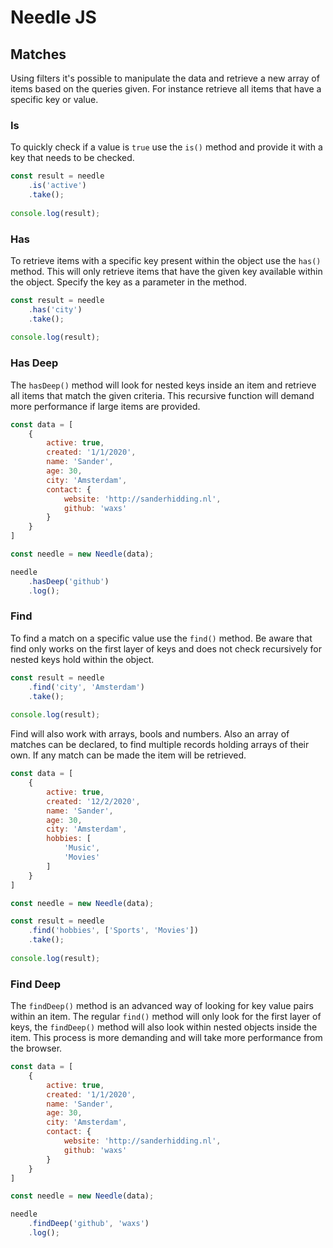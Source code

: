 # Needle JS

## Matches
Using filters it's possible to manipulate the data and retrieve a new array of items based on the queries given. For 
instance retrieve all items that have a specific key or value. 

### Is
To quickly check if a value is `true` use the `is()` method and provide it with a key that needs to be checked. 

```javascript
const result = needle
    .is('active')
    .take();
    
console.log(result);
```

### Has
To retrieve items with a specific key present within the object use the `has()` method. This will only retrieve 
items that have the given key available within the object. Specify the key as a parameter in the method. 

```javascript
const result = needle
    .has('city')
    .take();
    
console.log(result);
```

### Has Deep
The `hasDeep()` method will look for nested keys inside an item and retrieve all items that match the given criteria.
 This recursive function will demand more performance if large items are provided. 
```javascript
const data = [
    {
        active: true,
        created: '1/1/2020',
        name: 'Sander',
        age: 30,
        city: 'Amsterdam',
        contact: {
            website: 'http://sanderhidding.nl',
            github: 'waxs'
        }
    }
]

const needle = new Needle(data);

needle
    .hasDeep('github')
    .log();
```

### Find
To find a match on a specific value use the `find()` method. Be aware that find only works on the first layer of keys
 and does not check recursively for nested keys hold within the object. 
```javascript
const result = needle
    .find('city', 'Amsterdam')
    .take();
    
console.log(result);
```
Find will also work with arrays, bools and numbers. Also an array of matches can be declared, to find multiple 
records holding arrays of their own. If any match can be made the item will be retrieved.
```javascript
const data = [
    {
        active: true,
        created: '12/2/2020',
        name: 'Sander',
        age: 30,
        city: 'Amsterdam',
        hobbies: [
            'Music',
            'Movies'
        ]
    }
]

const needle = new Needle(data);

const result = needle
    .find('hobbies', ['Sports', 'Movies'])
    .take();
    
console.log(result);
```

### Find Deep
The `findDeep()` method is an advanced way of looking for key value pairs within an item. The regular `find()` method
 will only look for the first layer of keys, the `findDeep()` method will also look within nested objects inside the 
 item. This process is more demanding and will take more performance from the browser. 
```javascript
const data = [
    {
        active: true,
        created: '1/1/2020',
        name: 'Sander',
        age: 30,
        city: 'Amsterdam',
        contact: {
            website: 'http://sanderhidding.nl',
            github: 'waxs'
        }
    }
]

const needle = new Needle(data);

needle
    .findDeep('github', 'waxs')
    .log();
```